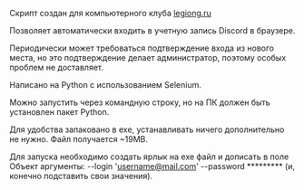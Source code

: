 Скрипт создан для компьютерного клуба [legiong.ru](https://legiong.ru/)

Позволяет автоматически входить в учетную запись Discord в браузере.

Периодически может требоваться подтверждение входа из нового места, но это подтверждение делает администратор, поэтому особых проблем не доставляет.

Написано на Python с использованием Selenium.

Можно запустить через командную строку, но на ПК должен быть установлен пакет Python.

Для удобства запаковано в exe, устанавливать ничего дополнительно не нужно. Файл получается ~19MB.

Для запуска необходимо создать ярлык на exe файл и дописать в поле Объект аргументы: --login 'username@mail.com' --password ********* (и, конечно подставить свои значения).
